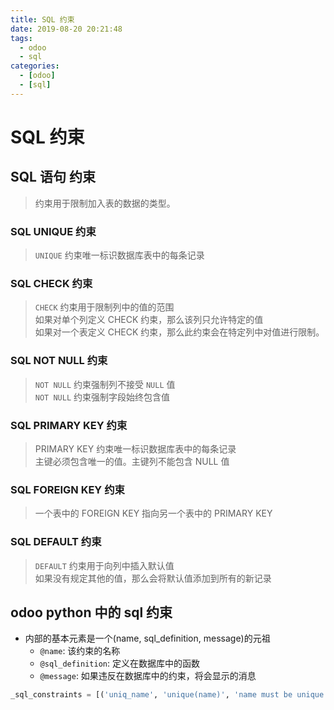 ```yaml
---
title: SQL 约束
date: 2019-08-20 20:21:48
tags:
  - odoo
  - sql
categories:
  - [odoo]
  - [sql]
---
```


# SQL 约束

## SQL 语句 约束

> 约束用于限制加入表的数据的类型。
### SQL UNIQUE 约束

> `UNIQUE` 约束唯一标识数据库表中的每条记录


### SQL CHECK 约束

> `CHECK` 约束用于限制列中的值的范围  
> 如果对单个列定义 CHECK 约束，那么该列只允许特定的值  
> 如果对一个表定义 CHECK 约束，那么此约束会在特定列中对值进行限制。

### SQL NOT NULL 约束

> `NOT NULL` 约束强制列不接受 `NULL` 值  
> `NOT NULL` 约束强制字段始终包含值


### SQL PRIMARY KEY 约束

> PRIMARY KEY 约束唯一标识数据库表中的每条记录  
> 主键必须包含唯一的值。主键列不能包含 NULL 值  

### SQL FOREIGN KEY 约束
> 一个表中的 FOREIGN KEY 指向另一个表中的 PRIMARY KEY  

### SQL DEFAULT 约束
> `DEFAULT` 约束用于向列中插入默认值  
> 如果没有规定其他的值，那么会将默认值添加到所有的新记录

## odoo python 中的 sql 约束

- 内部的基本元素是一个(name, sql_definition, message)的元祖
  - `@name`: 该约束的名称
  - `@sql_definition`: 定义在数据库中的函数
  - `@message`: 如果违反在数据库中的约束，将会显示的消息

```python
_sql_constraints = [('uniq_name', 'unique(name)', 'name must be unique !')]
```

